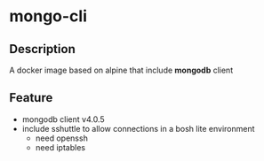 # mongo-cli

## Description
A docker image based on alpine that include **mongodb** client

## Feature
* mongodb client v4.0.5
* include sshuttle to allow connections in a bosh lite environment
	* need openssh
	* need iptables
